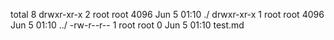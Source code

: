 total 8
drwxr-xr-x 2 root root 4096 Jun  5 01:10 ./
drwxr-xr-x 1 root root 4096 Jun  5 01:10 ../
-rw-r--r-- 1 root root    0 Jun  5 01:10 test.md

